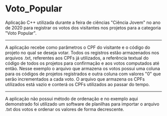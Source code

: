# Voto_Popular
Aplicação C++ utilizada durante a feira de ciências "Ciência Jovem" no ano de 2020 para registrar os votos dos visitantes nos projetos para a categoria "Voto Popular".

--------

A aplicação recebe como parâmetros o CPF do visitante e o código do projeto no qual se deseja votar.
Todos os registros estão armazenados nos arquivos .txt, referentes aos CPFs já utilizados, a referência textual do código de todos os projetos para confirmação e aos votos computados até então.
Nesse exemplo o arquivo que armazena os votos possui uma coluna para os códigos de projetos registrados e outra coluna com valores "0" que serão incrementados a cada voto.
O arquivo que armazena os CPFs utilizados está vazio e conterá os CPFs utilizados ao passar do tempo.

--------

A aplicação não possui método de ordenação e no exemplo aqui demonstrado foi utilizado um software de planilhas para importar o arquivo .txt dos votos e ordenar os valores de forma decrescente. 
